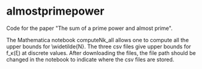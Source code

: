 # almostprimepower
Code for the paper "The sum of a prime power and almost prime".

The Mathematica notebook computeNk_all allows one to compute all the upper bounds for \widetilde{N}. The three csv files give upper bounds for f_κ(ξ) at discrete values. After downloading the files, the file path should be changed in the notebook to indicate where the csv files are stored. 
